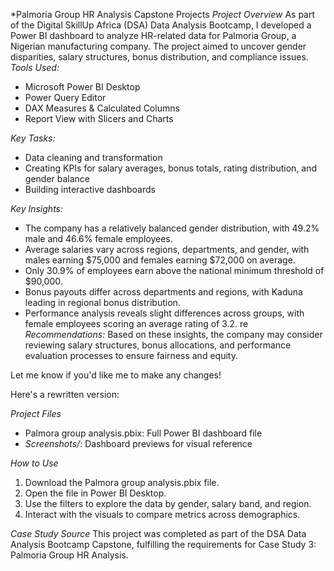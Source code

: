 *Palmoria Group HR Analysis Capstone Projects
*Project Overview*
As part of the Digital SkillUp Africa (DSA) Data Analysis Bootcamp, I developed a Power BI dashboard to analyze HR-related data for Palmoria Group, a Nigerian manufacturing company. The project aimed to uncover gender disparities, salary structures, bonus distribution, and compliance issues.
*Tools Used:*
- Microsoft Power BI Desktop
- Power Query Editor
- DAX Measures & Calculated Columns
- Report View with Slicers and Charts

*Key Tasks:*

- Data cleaning and transformation
- Creating KPIs for salary averages, bonus totals, rating distribution, and gender balance
- Building interactive dashboards

*Key Insights:*

- The company has a relatively balanced gender distribution, with 49.2% male and 46.6% female employees.
- Average salaries vary across regions, departments, and gender, with males earning $75,000 and females earning $72,000 on average.
- Only 30.9% of employees earn above the national minimum threshold of $90,000.
- Bonus payouts differ across departments and regions, with Kaduna leading in regional bonus distribution.
- Performance analysis reveals slight differences across groups, with female employees scoring an average rating of 3.2.
re
*Recommendations:*
Based on these insights, the company may consider reviewing salary structures, bonus allocations, and performance evaluation processes to ensure fairness and equity.

Let me know if you'd like me to make any changes!

Here's a rewritten version:

*Project Files*

- Palmora group analysis.pbix: Full Power BI dashboard file
- *Screenshots/*: Dashboard previews for visual reference

*How to Use*

1. Download the Palmora group analysis.pbix file.
2. Open the file in Power BI Desktop.
3. Use the filters to explore the data by gender, salary band, and region.
4. Interact with the visuals to compare metrics across demographics.

*Case Study Source*
This project was completed as part of the DSA Data Analysis Bootcamp Capstone, fulfilling the requirements for Case Study 3: Palmoria Group HR Analysis.
